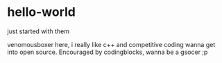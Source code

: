 # hello-world
just started with them

venomousboxer here, i really like c++ and competitive coding wanna get into open source.
Encouraged by codingblocks, wanna be a gsocer ;p
